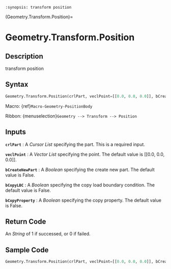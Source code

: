 ```{module} Geometry.Transform.Position()
:synopsis: transform position
```

(Geometry.Transform.Position)=

# Geometry.Transform.Position

## Description

transform position

## Syntax

```python
Geometry.Transform.Position(crlPart, veclPoint=[[0.0, 0.0, 0.0]], bCreateNewPart=False, bCopyLBC=False, bCopyProperty=False)
```

Macro: {ref}`Macro-Geometry-PositionBody`

Ribbon: {menuselection}`Geometry --> Transform --> Position`

## Inputs

**`crlPart`**
: A _Cursor List_ specifying the part. This is a required input.

**`veclPoint`**
: A _Vector List_ specifying the point. The default value is [[0.0, 0.0, 0.0]].

**`bCreateNewPart`**
: A _Boolean_ specifying the create new part. The default value is False.

**`bCopyLBC`**
: A _Boolean_ specifying the copy load boundary condition. The default value is False.

**`bCopyProperty`**
: A _Boolean_ specifying the copy property. The default value is False.

## Return Code

An _String_ of 1 if successed, or 0 if failed.

## Sample Code

```python
Geometry.Transform.Position(crlPart, veclPoint=[[0.0, 0.0, 0.0]], bCreateNewPart=False, bCopyLBC=False, bCopyProperty=False)
```
